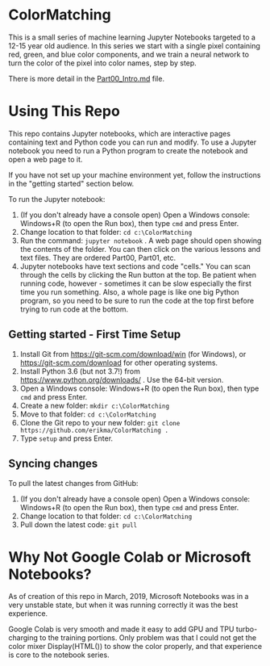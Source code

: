 # ColorMatching
This is a small series of machine learning Jupyter Notebooks targeted to a 12-15 year old audience. In this series we start with a single pixel containing red, green, and blue color components, and we train a neural network to turn the color of the pixel into color names, step by step.

There is more detail in the [Part00_Intro.md](Part00_Intro.md) file.

# Using This Repo
This repo contains Jupyter notebooks, which are interactive pages containing text and Python code you can run and modify. To use a Jupyter notebook you need to run a Python program to create the notebook and open a web page to it.

If you have not set up your machine environment yet, follow the instructions in the "getting started" section below.

To run the Jupyter notebook:

1. (If you don't already have a console open) Open a Windows console: Windows+R (to open the Run box), then type `cmd` and press Enter.
1. Change location to that folder: `cd c:\ColorMatching`
1. Run the command: `jupyter notebook` . A web page should open showing the contents of the folder. You can then click on the various lessons and text files. They are ordered Part00, Part01, etc.
1. Jupyter notebooks have text sections and code "cells." You can scan through the cells by clicking the Run button at the top. Be patient when running code, however - sometimes it can be slow especially the first time you run something. Also, a whole page is like one big Python program, so you need to be sure to run the code at the top first before trying to run code at the bottom.

## Getting started - First Time Setup
1. Install Git from https://git-scm.com/download/win (for Windows), or https://git-scm.com/download for other operating systems.
1. Install Python 3.6 (but not 3.7!) from https://www.python.org/downloads/ . Use the 64-bit version.
1. Open a Windows console: Windows+R (to open the Run box), then type `cmd` and press Enter.
1. Create a new folder: `mkdir c:\ColorMatching`
1. Move to that folder: `cd c:\ColorMatching`
1. Clone the Git repo to your new folder: `git clone https://github.com/erikma/ColorMatching .`
1. Type `setup` and press Enter.

## Syncing changes
To pull the latest changes from GitHub:

1. (If you don't already have a console open) Open a Windows console: Windows+R (to open the Run box), then type `cmd` and press Enter.
1. Change location to that folder: `cd c:\ColorMatching`
1. Pull down the latest code: `git pull`

# Why Not Google Colab or Microsoft Notebooks?
As of creation of this repo in March, 2019, Microsoft Notebooks was in a very unstable state, but when it was running correctly it was the best experience.

Google Colab is very smooth and made it easy to add GPU and TPU turbo-charging to the training portions. Only problem was that I could not get the color mixer Display(HTML()) to show the color properly, and that experience is core to the notebook series.